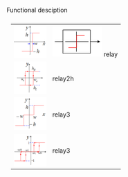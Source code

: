 Functional desciption 

 
 
 <table style="padding:10px">
  <tr>
    <td> 
         <img src="https://github.com/2dof/esp_control/blob/main/drawnings/relay_graph.png" width="75" height="75"></td>
 <td> 
        <img src="https://github.com/2dof/esp_control/blob/main/drawnings/relay_block.png">   relay   </td>
  </tr>
   <tr>
    <td> 
         <img src="https://github.com/2dof/esp_control/blob/main/drawnings/relay2h_graph.png" width="75" height="75"></td>
      
 <td> relay2h   </td>
  </tr>
   <tr>
    <td> 
         <img src="https://github.com/2dof/esp_control/blob/main/drawnings/relay3_graph.png" width="75" height="75"></td>
      
 <td> relay3  </td>
  </tr>
    <tr>
    <td> 
         <img src="https://github.com/2dof/esp_control/blob/main/drawnings/relay3h_graph.png" width="75" height="75"></td>
      
 <td> relay3  </td>
  </tr>
</table>

        
 
